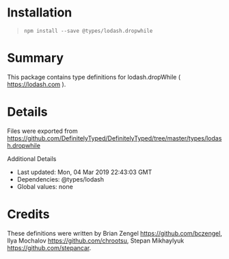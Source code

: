 # Installation
> `npm install --save @types/lodash.dropwhile`

# Summary
This package contains type definitions for lodash.dropWhile ( https://lodash.com ).

# Details
Files were exported from https://github.com/DefinitelyTyped/DefinitelyTyped/tree/master/types/lodash.dropwhile

Additional Details
 * Last updated: Mon, 04 Mar 2019 22:43:03 GMT
 * Dependencies: @types/lodash
 * Global values: none

# Credits
These definitions were written by Brian Zengel <https://github.com/bczengel>, Ilya Mochalov <https://github.com/chrootsu>, Stepan Mikhaylyuk <https://github.com/stepancar>.
